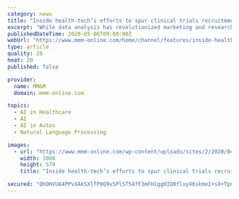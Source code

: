 ```yaml
---
category: news
title: "Inside health-tech’s efforts to spur clinical trials recruitment, better representation"
excerpt: "While data analysis has revolutionized marketing and research, there remain areas in which its influence has been less transformative, at least until now. One of these is patient recruitment for clinical trials."
publishedDateTime: 2020-05-06T09:00:00Z
webUrl: "https://www.mmm-online.com/home/channel/features/inside-health-techs-efforts-to-spur-clinical-trials-recruitment-better-representation/"
type: article
quality: 20
heat: 20
published: false

provider:
  name: MM&M
  domain: mmm-online.com

topics:
  - AI in Healthcare
  - AI
  - AI in Autos
  - Natural Language Processing

images:
  - url: "https://www.mmm-online.com/wp-content/uploads/sites/2/2020/04/Macxbook-Pro_blank-template_Deep6.jpg"
    width: 1000
    height: 579
    title: "Inside health-tech’s efforts to spur clinical trials recruitment, better representation"

secured: "QhOHVUA4PPvXAkSXlfP8Q9v5PlST54fF3mFH1gg0ID0fluy46skmeI+s8+TpnjtGzTEcMZus5sz9uZYDW3ooRH3d1EcsUZWRh3F5HBm816+nCI+0TQHTdIXsH+qcwTKlpYGRRaQF7K4qrvcZQleipiYVHldHfy5ylTaOThxM+jHTG6ey9jmOdTPEfUbXsPVRXATvSjsBcfmg5bru0p/xDLof//2TCCH9rdE4t9Ow0RrOSfuogQrDqv3021rey2M+aFJm82zHB0ovR4ZReH+Fgx6YgSqyBTe8ZHWGlhUVEgpIpebGlaQ2UIUF9Qj71eNnYIgzuz05mufM33/Q9xwt3SDNMhkqhTcJ/F7I7Mh73WIjD1J6UUrMIzXJRCzzGhCoq427j1EUNWEXj4B7PafAPGnAG8Q+qWSjy6VX5DnWzeME5fYEUL+395zjOJtm5RlwfXGDra779xXIV/i+O2P5+RXUc65FUgqjiJjInmdJqZk=;6WT3HabFjjwLSbCNc3+wXQ=="
---
```


